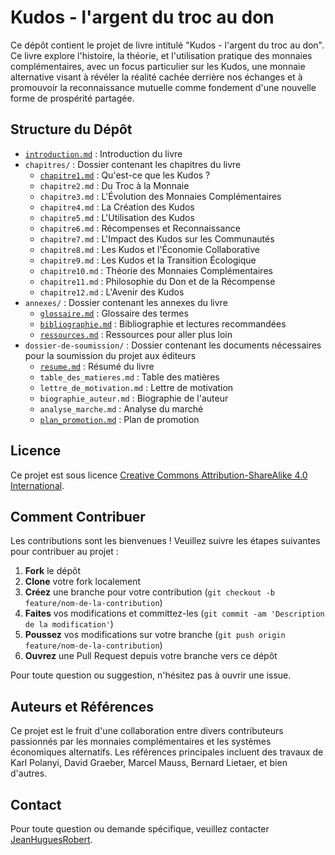 # Kudos - l'argent du troc au don

Ce dépôt contient le projet de livre intitulé "Kudos - l'argent du troc au don". Ce livre explore l'histoire, la théorie, et l'utilisation pratique des monnaies complémentaires, avec un focus particulier sur les Kudos, une monnaie alternative visant à révéler la réalité cachée derrière nos échanges et à promouvoir la reconnaissance mutuelle comme fondement d'une nouvelle forme de prospérité partagée.

## Structure du Dépôt

- [`introduction.md`](introduction.md) : Introduction du livre
- `chapitres/` : Dossier contenant les chapitres du livre
  - [`chapitre1.md`](chapitres/chapitre1.md) : Qu'est-ce que les Kudos ?
  - `chapitre2.md` : Du Troc à la Monnaie
  - `chapitre3.md` : L'Évolution des Monnaies Complémentaires
  - `chapitre4.md` : La Création des Kudos
  - `chapitre5.md` : L'Utilisation des Kudos
  - `chapitre6.md` : Récompenses et Reconnaissance
  - `chapitre7.md` : L'Impact des Kudos sur les Communautés
  - `chapitre8.md` : Les Kudos et l'Économie Collaborative
  - `chapitre9.md` : Les Kudos et la Transition Écologique
  - `chapitre10.md` : Théorie des Monnaies Complémentaires
  - `chapitre11.md` : Philosophie du Don et de la Récompense
  - `chapitre12.md` : L'Avenir des Kudos
- `annexes/` : Dossier contenant les annexes du livre
  - [`glossaire.md`](annexes/glossaire.md) : Glossaire des termes
  - [`bibliographie.md`](annexes/bibliographie.md) : Bibliographie et lectures recommandées
  - [`ressources.md`](annexes/ressources.md) : Ressources pour aller plus loin
- `dossier-de-soumission/` : Dossier contenant les documents nécessaires pour la soumission du projet aux éditeurs
  - [`resume.md`](dossier-de-soumission/resume.md) : Résumé du livre
  - `table_des_matieres.md` : Table des matières
  - `lettre_de_motivation.md` : Lettre de motivation
  - `biographie_auteur.md` : Biographie de l'auteur
  - `analyse_marche.md` : Analyse du marché
  - [`plan_promotion.md`](dossier-de-soumission/plan_promotion.md) : Plan de promotion

## Licence

Ce projet est sous licence [Creative Commons Attribution-ShareAlike 4.0 International](https://creativecommons.org/licenses/by-sa/4.0/).

## Comment Contribuer

Les contributions sont les bienvenues ! Veuillez suivre les étapes suivantes pour contribuer au projet :

1. **Fork** le dépôt
2. **Clone** votre fork localement
3. **Créez** une branche pour votre contribution (`git checkout -b feature/nom-de-la-contribution`)
4. **Faites** vos modifications et committez-les (`git commit -am 'Description de la modification'`)
5. **Poussez** vos modifications sur votre branche (`git push origin feature/nom-de-la-contribution`)
6. **Ouvrez** une Pull Request depuis votre branche vers ce dépôt

Pour toute question ou suggestion, n'hésitez pas à ouvrir une issue.

## Auteurs et Références

Ce projet est le fruit d'une collaboration entre divers contributeurs passionnés par les monnaies complémentaires et les systèmes économiques alternatifs. Les références principales incluent des travaux de Karl Polanyi, David Graeber, Marcel Mauss, Bernard Lietaer, et bien d'autres.

## Contact

Pour toute question ou demande spécifique, veuillez contacter [JeanHuguesRobert](https://github.com/JeanHuguesRobert).
